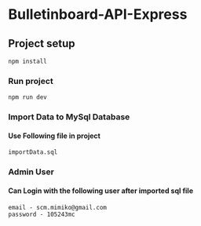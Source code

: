 # Bulletinboard-API-Express

## Project setup
```
npm install
```

### Run project
```
npm run dev
```

### Import Data to MySql Database
#### Use Following file in project

```
importData.sql

```

### Admin User
#### Can Login with the following user after imported sql file

```
email - scm.mimiko@gmail.com
password - 105243mc

```
